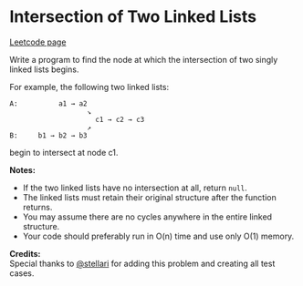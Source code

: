 # Intersection of Two Linked Lists
[Leetcode page](https://leetcode.com/problems/intersection-of-two-linked-lists/description)

Write a program to find the node at which the intersection of two singly
linked lists begins.

For example, the following two linked lists:

    
    
    A:          a1 → a2
                       ↘
                         c1 → c2 → c3
                       ↗            
    B:     b1 → b2 → b3
    

begin to intersect at node c1.

**Notes:**

  * If the two linked lists have no intersection at all, return `null`.
  * The linked lists must retain their original structure after the function returns. 
  * You may assume there are no cycles anywhere in the entire linked structure.
  * Your code should preferably run in O(n) time and use only O(1) memory.

**Credits:**  
Special thanks to [@stellari](https://oj.leetcode.com/discuss/user/stellari)
for adding this problem and creating all test cases.

